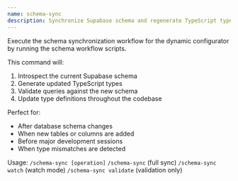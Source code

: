 ```yaml
---
name: schema-sync
description: Synchronize Supabase schema and regenerate TypeScript types
---
```


Execute the schema synchronization workflow for the dynamic configurator by running the schema workflow scripts.

This command will:
1. Introspect the current Supabase schema
2. Generate updated TypeScript types
3. Validate queries against the new schema
4. Update type definitions throughout the codebase

Perfect for:
- After database schema changes
- When new tables or columns are added
- Before major development sessions
- When type mismatches are detected

Usage: `/schema-sync [operation]`
       `/schema-sync` (full sync)
       `/schema-sync watch` (watch mode)
       `/schema-sync validate` (validation only)